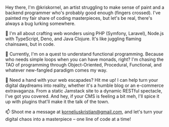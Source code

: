 Hey there, I'm @kriskornel, an artist struggling to make sense of paint and a backend programmer who's probably good enough (fingers crossed). I've painted my fair share of coding masterpieces, but let's be real, there's always a bug lurking somewhere.

👀 I'm all about crafting web wonders using PHP (Symfony, Laravel), Node.js with TypeScript, Deno, and Java Clojure. It's like juggling flaming chainsaws, but in code.

🌱 Currently, I'm on a quest to understand functional programming. Because who needs simple loops when you can have monads, right? I'm chasing the TAO of programming through Object-Oriented, Procedural, Functional, and whatever new-fangled paradigm comes my way.

💞️ Need a hand with your web escapades? Hit me up! I can help turn your digital daydreams into reality, whether it's a humble blog or an e-commerce extravaganza. From a static Jamstack site to a dynamic RESTful spectacle, I've got you covered. And hey, if your CMS is feeling a bit meh, I'll spice it up with plugins that'll make it the talk of the town.

📫 Shoot me a message at korneliuskristian@gmail.com, and let's turn your digital chaos into a masterpiece – one line of code at a time!
